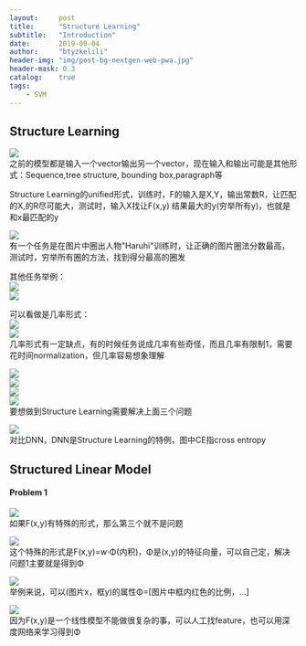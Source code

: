 ```yaml
---
layout:     post
title:      "Structure Learning"
subtitle:   "Introduction"
date:       2019-09-04
author:     "btyzkelili"
header-img: "img/post-bg-nextgen-web-pwa.jpg"
header-mask: 0.3
catalog:    true
tags:
    - SVM
---  
```

## Structure Learning
![](/img/lhy_ml/structure-1.jpg)  
之前的模型都是输入一个vector输出另一个vector，现在输入和输出可能是其他形式：Sequence,tree structure,
bounding box,paragraph等

Structure Learning的unified形式，训练时，F的输入是X,Y，输出常数R，让匹配的X,的R尽可能大，测试时，输入X找让F(x,y)
结果最大的y(穷举所有y)，也就是和x最匹配的y

![](/img/lhy_ml/structure-2.jpg)  
有一个任务是在图片中圈出人物"Haruhi"训练时，让正确的图片圈法分数最高，测试时，穷举所有圈的方法，找到得分最高的圈发

其他任务举例：  
![](/img/lhy_ml/structure-3.jpg)  
![](/img/lhy_ml/structure-4.jpg)  

可以看做是几率形式：  
![](/img/lhy_ml/structure-5.jpg)  
![](/img/lhy_ml/structure-6.jpg)  
几率形式有一定缺点，有的时候任务说成几率有些奇怪，而且几率有限制1，需要花时间normalization，但几率容易想象理解

![](/img/lhy_ml/structure-7.jpg)  
![](/img/lhy_ml/structure-8.jpg)  
![](/img/lhy_ml/structure-9.jpg)  
![](/img/lhy_ml/structure-10.jpg)  
要想做到Structure Learning需要解决上面三个问题

![](/img/lhy_ml/structure-11.jpg)  
对比DNN，DNN是Structure Learning的特例，图中CE指cross entropy

## Structured Linear Model
#### Problem 1
![](/img/lhy_ml/structure-12.jpg)  
如果F(x,y)有特殊的形式，那么第三个就不是问题

![](/img/lhy_ml/structure-13.jpg)  
这个特殊的形式是F(x,y)=w·Φ(内积)，Φ是(x,y)的特征向量，可以自己定，解决问题1主要就是得到Φ

![](/img/lhy_ml/structure-14.jpg)  
举例来说，可以(图片x，框y)的属性Φ=[图片中框内红色的比例，...]

![](/img/lhy_ml/structure-15.jpg)  
因为F(x,y)是一个线性模型不能做很复杂的事，可以人工找feature，也可以用深度网络来学习得到Φ
